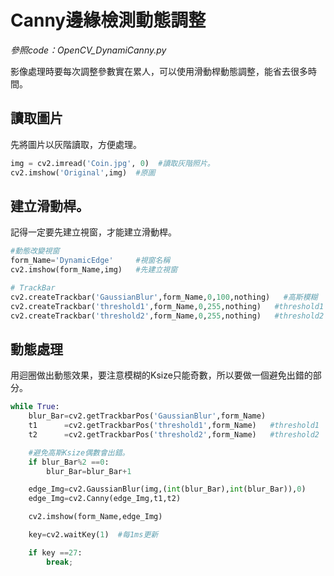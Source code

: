 # Canny邊緣檢測動態調整

_參照code：OpenCV_DynamiCanny.py_

影像處理時要每次調整參數實在累人，可以使用滑動桿動態調整，能省去很多時間。

## 讀取圖片

先將圖片以灰階讀取，方便處理。
```python
img = cv2.imread('Coin.jpg', 0)  #讀取灰階照片。
cv2.imshow('Original',img)  #原圖
```

## 建立滑動桿。

記得一定要先建立視窗，才能建立滑動桿。

```python
#動態改變視窗
form_Name='DynamicEdge'     #視窗名稱
cv2.imshow(form_Name,img)   #先建立視窗

# TrackBar
cv2.createTrackbar('GaussianBlur',form_Name,0,100,nothing)   #高斯模糊
cv2.createTrackbar('threshold1',form_Name,0,255,nothing)   #threshold1
cv2.createTrackbar('threshold2',form_Name,0,255,nothing)   #threshold2
```

## 動態處理

用迴圈做出動態效果，要注意模糊的Ksize只能奇數，所以要做一個避免出錯的部分。
```python
while True:
    blur_Bar=cv2.getTrackbarPos('GaussianBlur',form_Name)
    t1      =cv2.getTrackbarPos('threshold1',form_Name)   #threshold1
    t2      =cv2.getTrackbarPos('threshold2',form_Name)   #threshold2

    #避免高斯Ksize偶數會出錯。
    if blur_Bar%2 ==0:
        blur_Bar=blur_Bar+1

    edge_Img=cv2.GaussianBlur(img,(int(blur_Bar),int(blur_Bar)),0)
    edge_Img=cv2.Canny(edge_Img,t1,t2)

    cv2.imshow(form_Name,edge_Img)

    key=cv2.waitKey(1)  #每1ms更新

    if key ==27:
        break;
```